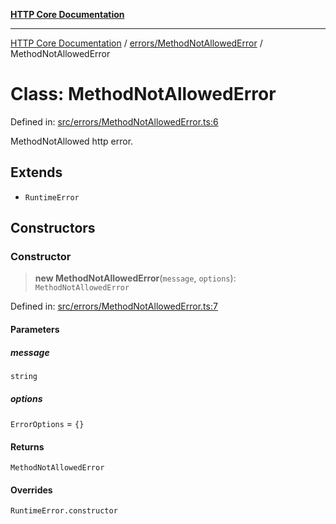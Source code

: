 [**HTTP Core Documentation**](../../../README.md)

***

[HTTP Core Documentation](../../../README.md) / [errors/MethodNotAllowedError](../README.md) / MethodNotAllowedError

# Class: MethodNotAllowedError

Defined in: [src/errors/MethodNotAllowedError.ts:6](https://github.com/stonemjs/http-core/blob/38177eda1505fdb30323b11ec31ef2a0f0840267/src/errors/MethodNotAllowedError.ts#L6)

MethodNotAllowed http error.

## Extends

- `RuntimeError`

## Constructors

### Constructor

> **new MethodNotAllowedError**(`message`, `options`): `MethodNotAllowedError`

Defined in: [src/errors/MethodNotAllowedError.ts:7](https://github.com/stonemjs/http-core/blob/38177eda1505fdb30323b11ec31ef2a0f0840267/src/errors/MethodNotAllowedError.ts#L7)

#### Parameters

##### message

`string`

##### options

`ErrorOptions` = `{}`

#### Returns

`MethodNotAllowedError`

#### Overrides

`RuntimeError.constructor`
